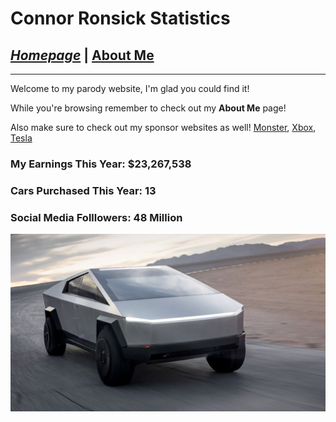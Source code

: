 # Connor Ronsick Statistics

## [_Homepage_](/README.md) | [About Me](/final.md)
***
Welcome to my parody website, I'm glad you could find it!

While you're browsing remember to check out my **About Me** page!

Also make sure to check out my sponsor websites as well!
[Monster](https://www.monsterenergy.com), [Xbox](www.xbox.com), [Tesla](www.tesla.com)

### My Earnings This Year: $23,267,538
### Cars Purchased This Year: 13
### Social Media Folllowers: 48 Million

![tesla_truck](/truck.jpg)
